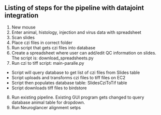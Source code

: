 ## Listing of steps for the pipeline with datajoint integration

1. New mouse  
2. Enter animal, histology, injection and virus data with spreadsheet
3. Scan slides   
4. Place czi files in correct folder
5. Run script that gets czi files into database
6. Create a spreadsheet where user can add/edit QC information on slides. The script is: download_spreadsheets.py
7. Run czi to tiff script: main-paralle.py
 * Script will query database to get list of czi files from Slides table
 * Script uploads and transforms czi files to tiff files on EC2
 * Script then populates database table: SlidesCziToTif table
 * Script downloads tiff files to birdstore
8. Run existing pipeline. Existing GUI program gets changed to query database animal table for dropdown.
9. Run Neuroglancer alignment setps
   
 




